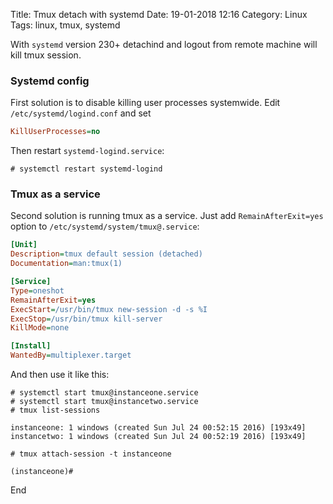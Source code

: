 Title: Tmux detach with systemd
Date: 19-01-2018 12:16
Category: Linux
Tags: linux, tmux, systemd

With `systemd` version 230+ detachind and logout from remote machine will kill tmux session.

### Systemd config

First solution is to disable killing user processes systemwide.
Edit `/etc/systemd/logind.conf` and set

```ini
KillUserProcesses=no
```

Then restart `systemd-logind.service`:

```
# systemctl restart systemd-logind
```

### Tmux as a service

Second solution is running tmux as a service.
Just add `RemainAfterExit=yes` option to `/etc/systemd/system/tmux@.service`:

```ini
[Unit]
Description=tmux default session (detached)
Documentation=man:tmux(1)

[Service]
Type=oneshot
RemainAfterExit=yes
ExecStart=/usr/bin/tmux new-session -d -s %I
ExecStop=/usr/bin/tmux kill-server
KillMode=none

[Install]
WantedBy=multiplexer.target
```
And then use it like this:

```
# systemctl start tmux@instanceone.service
# systemctl start tmux@instancetwo.service
# tmux list-sessions

instanceone: 1 windows (created Sun Jul 24 00:52:15 2016) [193x49]
instancetwo: 1 windows (created Sun Jul 24 00:52:19 2016) [193x49]

# tmux attach-session -t instanceone

(instanceone)#
```
End

